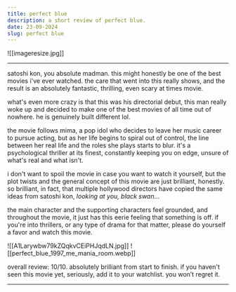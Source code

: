 ```yaml
---
title: perfect blue
description: a short review of perfect blue.
date: 23-09-2024
slug: perfect blue
---
```


![[imageresize.jpg]]

---

satoshi kon, you absolute madman. this might honestly be one of the best movies i've ever watched. the care that went into this really shows, and the result is an absolutely fantastic, thrilling, even scary at times movie.

what's even more crazy is that this was his directorial debut, this man really woke up and decided to make one of the best movies of all time out of nowhere. he is genuinely built different lol.

the movie follows mima, a pop idol who decides to leave her music career to pursue acting, but as her life begins to spiral out of control, the line between her real life and the roles she plays starts to blur. it's a psychological thriller at its finest, constantly keeping you on edge, unsure of what's real and what isn't.

i don't want to spoil the movie in case you want to watch it yourself, but the plot twists and the general concept of this movie are just brilliant, honestly. so brilliant, in fact, that multiple hollywood directors have copied the same ideas from satoshi kon, *looking at you, black swan*...

the main character and the supporting characters feel grounded, and throughout the movie, it just has this eerie feeling that something is off. if you're into thrillers, or any type of drama for that matter, please do yourself a favor and watch this movie.

![[A1Larywbw79kZQqkvCEiPHJqdLN.jpg]]
![[perfect_blue_1997_me_mania_room.webp]]

overall review: 10/10. absolutely brilliant from start to finish. if you haven't seen this movie yet, seriously, add it to your watchlist. you won’t regret it.

---
